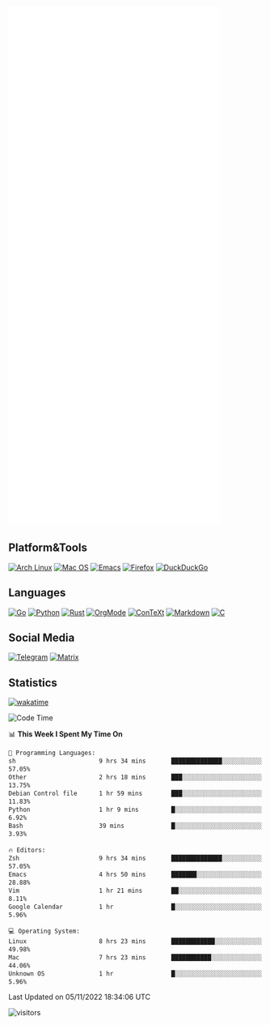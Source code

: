 ![Metrics](https://github.com/SteamedFish/SteamedFish/blob/master/github-metrics.svg)

## Platform&Tools

[![Arch Linux](https://img.shields.io/badge/ArchLinux-1793D1?logo=arch-linux&logoColor=fff&style=flat-square)](https://archlinux.org/)
[![Mac OS](https://img.shields.io/badge/MacOS-000000?style=flat-square&logo=macos&logoColor=F0F0F0)](https://www.apple.com/macos/)
[![Emacs](https://img.shields.io/badge/Emacs-%237F5AB6.svg?&style=flat-square&logo=gnu-emacs&logoColor=white)](https://www.gnu.org/software/emacs/)
[![Firefox](https://img.shields.io/badge/Firefox-FF7139?style=flat-square&logo=Firefox-Browser&logoColor=white)](https://firefox.com/)
[![DuckDuckGo](https://img.shields.io/badge/DuckDuckGo-DE5833?style=flat-square&logo=DuckDuckGo&logoColor=white)](https://duckduckgo.com/)

## Languages

[![Go](https://img.shields.io/badge/Golang-%2300ADD8.svg?style=flat-square&logo=go&logoColor=white)](https://golang.org/)
[![Python](https://img.shields.io/badge/Python-3670A0?style=flat-square&logo=python&logoColor=ffdd54)](https://www.python.org/)
[![Rust](https://img.shields.io/badge/Rust-%23000000.svg?style=flat-square&logo=rust&logoColor=white)](https://www.rust-lang.org/)
[![OrgMode](https://img.shields.io/badge/OrgMode-%23000000.svg?style=flat-square&logo=org&logoColor=white)](https://orgmode.org/)
[![ConTeXt](https://img.shields.io/badge/ConTeXt-%23008080.svg?style=flat-square&logo=latex&logoColor=white)](https://contextgarden.net/)
[![Markdown](https://img.shields.io/badge/MarkDown-%23000000.svg?style=flat-square&logo=markdown&logoColor=white)](https://daringfireball.net/projects/markdown/)
[![C](https://img.shields.io/badge/C-%2300599C.svg?style=flat-square&logo=c&logoColor=white)](https://www.iso.org/standard/74528.html)

## Social Media
[![Telegram](https://img.shields.io/badge/SteamedFish-2CA5E0?style=social&logo=telegram&logoColor=white)](https://t.me/SteamedFish)
[![Matrix](https://img.shields.io/badge/SteamedFish-2CA5E0?style=social&logo=matrix&logoColor=black)](https://matrix.to/#/@i:steamedfish.org)

## Statistics
[![wakatime](https://wakatime.com/badge/user/168280d6-fcf2-4b4f-ad3a-dc4612f35b38.svg)](https://wakatime.com/@168280d6-fcf2-4b4f-ad3a-dc4612f35b38)

<!--START_SECTION:waka-->
![Code Time](http://img.shields.io/badge/Code%20Time-2%2C117%20hrs%2025%20mins-blue)

📊 **This Week I Spent My Time On** 

```text
💬 Programming Languages: 
sh                       9 hrs 34 mins       ██████████████░░░░░░░░░░░   57.05% 
Other                    2 hrs 18 mins       ███░░░░░░░░░░░░░░░░░░░░░░   13.75% 
Debian Control file      1 hr 59 mins        ███░░░░░░░░░░░░░░░░░░░░░░   11.83% 
Python                   1 hr 9 mins         █░░░░░░░░░░░░░░░░░░░░░░░░   6.92% 
Bash                     39 mins             █░░░░░░░░░░░░░░░░░░░░░░░░   3.93%

🔥 Editors: 
Zsh                      9 hrs 34 mins       ██████████████░░░░░░░░░░░   57.05% 
Emacs                    4 hrs 50 mins       ███████░░░░░░░░░░░░░░░░░░   28.88% 
Vim                      1 hr 21 mins        ██░░░░░░░░░░░░░░░░░░░░░░░   8.11% 
Google Calendar          1 hr                █░░░░░░░░░░░░░░░░░░░░░░░░   5.96%

💻 Operating System: 
Linux                    8 hrs 23 mins       ████████████░░░░░░░░░░░░░   49.98% 
Mac                      7 hrs 23 mins       ███████████░░░░░░░░░░░░░░   44.06% 
Unknown OS               1 hr                █░░░░░░░░░░░░░░░░░░░░░░░░   5.96%

```


 Last Updated on 05/11/2022 18:34:06 UTC
<!--END_SECTION:waka-->

![visitors](https://visitor-badge.laobi.icu/badge?page_id=SteamedFish.SteamedFish)
